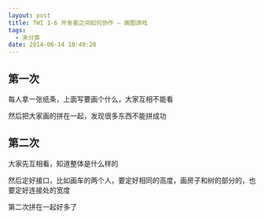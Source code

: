 ```yaml
---
layout: post
title: TWI 1-6 开发者之间如何协作 – 画图游戏
tags:
  - 未分类
date: 2014-06-14 10:49:28
---
```


## 第一次

每人拿一张纸条，上面写要画个什么，大家互相不能看

然后把大家画的拼在一起，发现很多东西不能拼成功

## 第二次

大家先互相看，知道整体是什么样的

然后定好接口，比如画车的两个人，要定好相同的高度，画房子和树的部分的，也要定好连接处的宽度

第二次拼在一起好多了